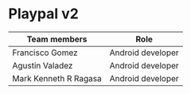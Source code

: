 # Playpal v2

| Team members | Role |
| ------------- | ------------- |
| Francisco Gomez  | Android developer   |
| Agustin Valadez  | Android developer  |
| Mark Kenneth R Ragasa | Android developer  |
